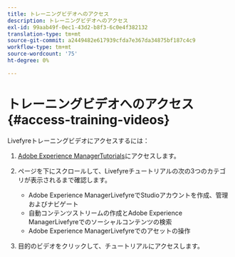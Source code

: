 ```yaml
---
title: トレーニングビデオへのアクセス
description: トレーニングビデオへのアクセス
exl-id: 99aab49f-0ec1-43d2-b8f3-6c0e4f382132
translation-type: tm+mt
source-git-commit: a2449482e617939cfda7e367da34875bf187c4c9
workflow-type: tm+mt
source-wordcount: '75'
ht-degree: 0%

---
```


# トレーニングビデオへのアクセス{#access-training-videos}

Livefyreトレーニングビデオにアクセスするには：

1. [Adobe Experience ManagerTutorials](https://helpx.adobe.com/experience-manager/tutorials.html)にアクセスします。
1. ページを下にスクロールして、Livefyreチュートリアルの次の3つのカテゴリが表示されるまで確認します。

   * Adobe Experience ManagerLivefyreでStudioアカウントを作成、管理およびナビゲート
   * 自動コンテンツストリームの作成とAdobe Experience ManagerLivefyreでのソーシャルコンテンツの検索
   * Adobe Experience ManagerLivefyreでのアセットの操作

1. 目的のビデオをクリックして、チュートリアルにアクセスします。
